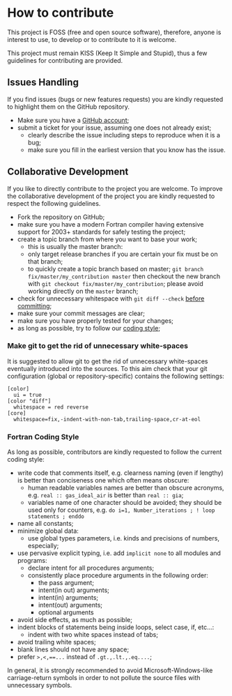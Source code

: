 # How to contribute

This project is FOSS (free and open source software), therefore, anyone is interest to use, to develop or to contribute to it is welcome.

This project must remain KISS (Keep It Simple and Stupid), thus a few guidelines for contributing are provided.

## Issues Handling

If you find issues (bugs or new features requests) you are kindly requested to highlight them on the GitHub repository.

+ Make sure you have a [GitHub account](https://github.com/signup/free);
+ submit a ticket for your issue, assuming one does not already exist;
  + clearly describe the issue including steps to reproduce when it is a bug;
  + make sure you fill in the earliest version that you know has the issue.

## Collaborative Development

If you like to directly contribute to the project you are welcome. To improve the collaborative development of the project you are kindly requested to respect the following guidelines.

+ Fork the repository on GitHub;
+ make sure you have a modern Fortran compiler having extensive support for 2003+ standards for safely testing the project;
+ create a topic branch from where you want to base your work;
  + this is usually the master branch:
  + only target release branches if you are certain your fix must be on that branch;
  + to quickly create a topic branch based on master; `git branch fix/master/my_contribution master` then checkout the new branch with `git checkout fix/master/my_contribution`; please avoid working directly on the `master` branch;
+ check for unnecessary whitespace with `git diff --check` [before committing](#gitws);
+ make sure your commit messages are clear;
+ make sure you have properly tested for your changes;
+ as long as possible, try to follow our [coding style](#fstyle);

### <a name="gitws"></a> Make git to get the rid of unnecessary white-spaces

It is suggested to allow git to get the rid of unnecessary white-spaces eventually introduced into the sources. To this aim check that your git configuration (global or repository-specific) contains the following settings:

```dosini
[color]
  ui = true
[color "diff"]
  whitespace = red reverse
[core]
  whitespace=fix,-indent-with-non-tab,trailing-space,cr-at-eol
```

### <a name="fstyle"></a> Fortran Coding Style

As long as possible, contributors are kindly requested to follow the current coding style:

+ write code that comments itself, e.g. clearness naming (even if lengthy) is better than conciseness one which often means obscure:
  + human readable variables names are better than obscure acronyms, e.g. `real :: gas_ideal_air` is better than `real :: gia`;
  + variables name of one character should be avoided; they should be used only for counters, e.g. `do i=1, Number_iterations ; ! loop statements ; enddo`
+ name all constants;
+ minimize global data:
  + use global types parameters, i.e. kinds and precisions of numbers, especially;
+ use pervasive explicit typing, i.e. add `implicit none` to all modules and programs:
  + declare intent for all procedures arguments;
  + consistently place procedure arguments in the following order:
    + the pass argument;
    + intent(in out) arguments;
    + intent(in) arguments;
    + intent(out) arguments;
    + optional arguments
+ avoid side effects, as much as possible;
+ indent blocks of statements being inside loops, select case, if, etc...:
  + indent with two white spaces instead of tabs;
+ avoid trailing white spaces;
+ blank lines should not have any space;
+ prefer `>,<,==...` instead of `.gt.,.lt.,.eq....`;

In general, it is strongly recommended to avoid Microsoft-Windows-like carriage-return symbols in order to not pollute the source files with unnecessary symbols.
